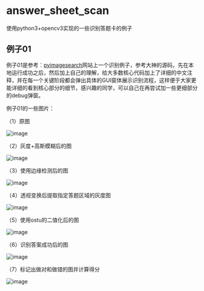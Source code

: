 # answer_sheet_scan
使用python3+opencv3实现的一些识别答题卡的例子

##  例子01

例子01是参考：[pyimagesearch](https://www.pyimagesearch.com/2016/10/03/bubble-sheet-multiple-choice-scanner-and-test-grader-using-omr-python-and-opencv/)网站上一个识别例子，参考大神的源码，先在本地运行成功之后，然后加上自己的理解，给大多数核心代码加上了详细的中文注释，并在每一个关键阶段都会弹出具体的GUI窗体展示识别流程，这样便于大家更能详细的看到核心部分的细节，感兴趣的同学，可以自己在再尝试加一些更细部分的debug弹窗。

例子01的一些图片：

（1）原图

![image](https://github.com/qindongliang/answer_sheet_scan/blob/master/imgs/example01/t1.png)


（2）灰度+高斯模糊后的图

![image](https://github.com/qindongliang/answer_sheet_scan/blob/master/imgs/example01/02.jpg)


（3）使用边缘检测后的图

![image](https://github.com/qindongliang/answer_sheet_scan/blob/master/imgs/example01/03.jpg)


（4）透视变换后提取指定答题区域的灰度图

![image](https://github.com/qindongliang/answer_sheet_scan/blob/master/imgs/example01/04.jpg)


（5）使用ostu的二值化后的图

![image](https://github.com/qindongliang/answer_sheet_scan/blob/master/imgs/example01/05.jpg)


（6）识别答案成功后的图

![image](https://github.com/qindongliang/answer_sheet_scan/blob/master/imgs/example01/06.jpg)


（7）标记出做对和做错的图并计算得分

![image](https://github.com/qindongliang/answer_sheet_scan/blob/master/imgs/example01/07.jpg)





